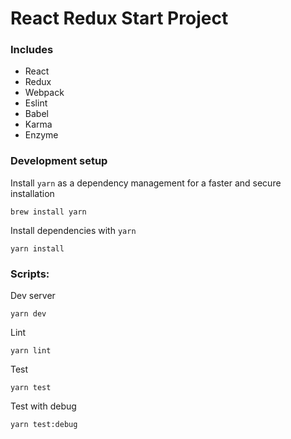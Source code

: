 # React Redux Start Project

### Includes

  * React
  * Redux
  * Webpack
  * Eslint
  * Babel
  * Karma
  * Enzyme

### Development setup

Install `yarn` as a dependency management for a faster and secure installation

    brew install yarn

Install dependencies with `yarn`

    yarn install

### Scripts:

Dev server

    yarn dev

Lint

    yarn lint

Test

    yarn test

Test with debug

    yarn test:debug
